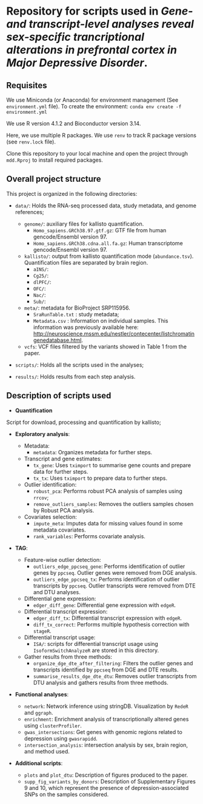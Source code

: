 # Repository for scripts used in *Gene- and transcript-level analyses reveal sex-specific trancriptional alterations in prefrontal cortex in Major Depressive Disorder*. 

## Requisites
    
We use Miniconda (or Anaconda) for environment management (See `environment.yml` file). To create the environment:
`conda env create -f environment.yml`

We use R version 4.1.2 and Bioconductor version 3.14.

Here, we use multiple R packages. We use `renv` to track R package versions (see `renv.lock` file).

Clone this repository to your local machine and open the project through `mdd.Rproj` to install required packages. 

## Overall project structure

This project is organized in the following directories:

 - `data/`: Holds the RNA-seq processed data, study metadata, and genome references;  
    - `genome/`: auxiliary files for kallisto quantification.  
        - `Homo_sapiens.GRCh38.97.gtf.gz`: GTF file from human gencode/Ensembl version 97.  
        - `Homo_sapiens.GRCh38.cdna.all.fa.gz`: Human transcriptome gencode/Ensembl version 97.  
    - `kallisto/`: output from kallisto quantification mode (`abundance.tsv`). Quantification files are separated by brain region.  
        - `aINS/`:  
        - `Cg25/`:  
        - `dlPFC/`:  
        - `OFC/`:  
        - `Nac/`:  
        - `Sub/`:  
    - `meta/`:  metadata for BioProject SRP115956.   
        - `SraRunTable.txt` : study metadata;
        - `Metadata.csv` :  Information on individual samples. This information was previously available here: http://neuroscience.mssm.edu/nestler/contecenter/listchromatingenedatabase.html. 
    - `vcfs`: VCF files filtered by the variants showed in Table 1 from the paper.

 - `scripts/`: Holds all the scripts used in the analyses;  
 - `results/`: Holds results from each step analysis.  

## Description of scripts used 

- **Quantification**

Script for download, processing and quantification by kallisto;  

- **Exploratory analysis**: 
    - Metadata:  
        - `metadata`: Organizes metadata for further steps.  
    - Transcript and gene estimates:  
        - `tx_gene`: Uses `tximport` to summarise gene counts and prepare data for further steps.  
        - `tx_tx`: Uses `tximport` to prepare data to further steps.  
    - Outlier identification:    
        - `robust_pca`: Performs robust PCA analysis of samples using `rrcov`;   
        - `remove_outliers_samples`: Removes the outliers samples chosen by Robust PCA analysis.   
    - Covariates selection:  
        - `impute_meta`: Imputes data for missing values found in some metadata covariates.  
        - `rank_variables`: Performs covariate analysis.  


- **TAG**:  
    - Feature-wise outlier detection:  
        - `outliers_edge_ppcseq_gene`: Performs identification of outlier genes by `ppcseq`. Outlier genes were removed from DGE analysis.  
        - `outliers_edge_ppcseq_tx`:  Performs identification of outlier transcripts by `ppcseq`. Outlier transcripts were removed from DTE and DTU analyses.  
    - Differential gene expression:  
        - `edger_diff_gene`:  Differential gene expression with `edgeR`.
    - Differential transcript expression:    
        - `edger_diff_tx`: Differential transcript expression with `edgeR`.  
        - `diff_tx_correct`: Performs multiple hypothesis correction with `stageR`.  
    - Differential transcript usage:  
        - `ISA/`: scripts for differential transcript usage using `IsoformSwitchAnalyzeR` are stored in this directory.   
    - Gather results from three methods:  
        - `organize_dge_dte_after_filtering`: Filters the outlier genes and transcripts identified by `ppcseq` from DGE and DTE results.  
        - `summarise_results_dge_dte_dtu`: Removes outlier transcripts from DTU analysis and gathers results from three methods.  

- **Functional analyses**:  
    - `network`: Network inference using stringDB. Visualization by `RedeR` and `ggraph`.  
    - `enrichment`: Enrichment analysis of transcriptionally altered genes using `clusterProfiler`.  
    - `gwas_intersections`: Get genes with genomic regions related to depression using `gwasrapidd`.  
    - `intersection_analysis`: intersection analysis by sex, brain region, and method used.   

- **Additional scripts**:  
    - `plots` and `plot_dtu`: Description of figures produced to the paper.
    - `supp_fig_variants_by_donors`: Description of Supplementary Figures 9 and 10, which represent the presence of depression-associated SNPs on the samples considered. 








    







